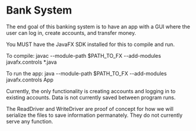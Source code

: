 # Bank System
The end goal of this banking system is to have an app with a GUI where the user can log in, create accounts, and transfer money.

You MUST have the JavaFX SDK installed for this to compile and run.

To compile:
javac --module-path $PATH_TO_FX --add-modules javafx.controls *.java

To run the app:
java --module-path $PATH_TO_FX --add-modules javafx.controls App

Currently, the only functionality is creating accounts and logging in to existing accounts. Data is not currently saved between program runs.

The ReadDriver and WriteDriver are proof of concept for how we will serialize the files to save information permanately. They do not currently serve any function.